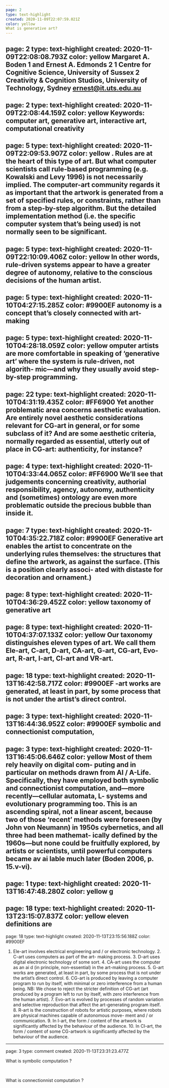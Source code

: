 ```yaml
---
page: 2
type: text-highlight
created: 2020-11-09T22:07:59.021Z
color: yellow
What is generative art?
---
```

page: 2
type: text-highlight
created: 2020-11-09T22:08:08.793Z
color: yellow
Margaret A. Boden 1 and Ernest A. Edmonds 2 1 Centre for Cognitive Science, University of Sussex 2 Creativity & Cognition Studios, University of Technology, Sydney ernest@it.uts.edu.au
---
page: 2
type: text-highlight
created: 2020-11-09T22:08:44.159Z
color: yellow
Keywords: computer art, generative art, interactive art, computational creativity
---
page: 5
type: text-highlight
created: 2020-11-09T22:09:53.907Z
color: yellow
. Rules are at the heart of this type of art. But what computer scientists call rule-based programming (e.g. Kowalski and Levy 1996) is not necessarily implied. The computer-art community regards it as important that the artwork is generated from a set of specified rules, or constraints, rather than from a step-by-step algorithm. But the detailed implementation method (i.e. the specific computer system that’s being used) is not normally seen to be significant.
---
page: 5
type: text-highlight
created: 2020-11-09T22:10:09.406Z
color: yellow
In other words, rule-driven systems appear to have a greater degree of autonomy, relative to the conscious decisions of the human artist.
---
page: 5
type: text-highlight
created: 2020-11-10T04:27:15.285Z
color: #9900EF
autonomy is a concept that’s closely connected with art-making
---
page: 5
type: text-highlight
created: 2020-11-10T04:28:18.059Z
color: yellow
omputer artists are more comfortable in speaking of ‘generative art’ where the system is rule-driven, not algorith- mic—and why they usually avoid step-by-step programming.
---
page: 22
type: text-highlight
created: 2020-11-10T04:31:19.435Z
color: #FF6900
Yet another problematic area concerns aesthetic evaluation. Are entirely novel aesthetic considerations relevant for CG-art in general, or for some subclass of it? And are some aesthetic criteria, normally regarded as essential, utterly out of place in CG-art: authenticity, for instance?
---
page: 4
type: text-highlight
created: 2020-11-10T04:33:44.065Z
color: #FF6900
We’ll see that judgements concerning creativity, authorial responsibility, agency, autonomy, authenticity and (sometimes) ontology are even more problematic outside the precious bubble than inside it.
---
page: 7
type: text-highlight
created: 2020-11-10T04:35:22.718Z
color: #9900EF
Generative art enables the artist to concentrate on the underlying rules themselves: the structures that define the artwork, as against the surface. (This is a position clearly associ- ated with distaste for decoration and ornament.)
---
page: 8
type: text-highlight
created: 2020-11-10T04:36:29.452Z
color: yellow
taxonomy of generative art
---
page: 8
type: text-highlight
created: 2020-11-10T04:37:07.133Z
color: yellow
Our taxonomy distinguishes eleven types of art. We call them Ele-art, C-art, D-art, CA-art, G-art, CG-art, Evo-art, R-art, I-art, CI-art and VR-art.
---
page: 18
type: text-highlight
created: 2020-11-13T16:42:58.717Z
color: #9900EF
-art works are generated, at least in part, by some process that is not under the artist’s direct control.
---
page: 3
type: text-highlight
created: 2020-11-13T16:44:36.952Z
color: #9900EF
symbolic and connectionist computation,
---
page: 3
type: text-highlight
created: 2020-11-13T16:45:06.646Z
color: yellow
Most of them rely heavily on digital com- puting and in particular on methods drawn from AI / A-Life. Specifically, they have employed both symbolic and connectionist computation, and—more recently—cellular automata, L- systems and evolutionary programming too. This is an ascending spiral, not a linear ascent, because two of those ‘recent’ methods were foreseen (by John von Neumann) in 1950s cybernetics, and all three had been mathemat- ically defined by the 1960s—but none could be fruitfully explored, by artists or scientists, until powerful computers became av ai lable much later (Boden 2006, p. 15.v-vi).
---
page: 1
type: text-highlight
created: 2020-11-13T16:47:48.280Z
color: yellow
g
---
page: 18
type: text-highlight
created: 2020-11-13T23:15:07.837Z
color: yellow
eleven definitions are
---
page: 18
type: text-highlight
created: 2020-11-13T23:15:56.188Z
color: #9900EF
1.  Ele-art involves electrical engineering and / or electronic technology. 2.  C-art uses computers as part of the art- making process. 3.  D-art uses digital electronic technology of some sort. 4.  CA-art uses the computer as an ai d (in principle, non-essential) in the art-making process. 5.  G-art works are generated, at least in part, by some process that is not under the artist’s direct control. 6.  CG-art is produced by leaving a computer program to run by itself, with minimal or zero interference from a human being. NB: We chose to reject the stricter definition of CG-art (art produced by a program left to run by itself, with zero interference from the human artist). 7.  Evo-art is evolved by processes of random variation and selective reproduction that affect the art-generating program itself. 8.  R-art is the construction of robots for artistic purposes, where robots are physical machines capable of autonomous move- ment and / or communication. 9.  In I-art, the form / content of the artwork is significantly affected by the behaviour of the audience. 10.  In CI-art, the form / content of some CG-artwork is significantly affected by the behaviour of the audience.
---
page: 3
type: comment
created: 2020-11-13T23:31:23.477Z
<p>What is symbolic computation ?</p><p><br></p><p>What is connectionnist computation ?</p>
